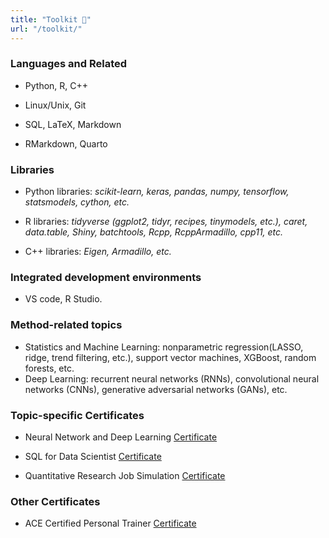 ```yaml
---
title: "Toolkit 🧰"
url: "/toolkit/"
---
```


### Languages and Related

- Python, R, C++

- Linux/Unix, Git

- SQL, LaTeX, Markdown

- RMarkdown, Quarto

### Libraries

- Python libraries: *scikit-learn, keras, pandas, numpy, tensorflow, statsmodels, cython, etc.*

- R libraries: *tidyverse (ggplot2, tidyr, recipes, tinymodels, etc.), caret, data.table, Shiny, batchtools, Rcpp, RcppArmadillo, cpp11, etc.* 
  
- C++ libraries: *Eigen, Armadillo, etc.*

### Integrated development environments

- VS code, R Studio.

### Method-related topics

- Statistics and Machine Learning: nonparametric regression(LASSO, ridge, trend filtering, etc.), support vector machines, XGBoost, random forests, etc.
- Deep Learning: recurrent neural networks (RNNs), convolutional neural networks (CNNs), generative adversarial networks (GANs), etc.

### Topic-specific Certificates

- Neural Network and Deep Learning [Certificate](https://www.coursera.org/account/accomplishments/verify/JYLXLK7R83YX?utm_source=mobile&utm_medium=certificate&utm_content=cert_image&utm_campaign=pdf_header_button&utm_product=course)

- SQL for Data Scientist [Certificate](https://www.coursera.org/account/accomplishments/certificate/PHGKQR8G9ZNR)

- Quantitative Research Job Simulation [Certificate](https://forage-uploads-prod.s3.amazonaws.com/completion-certificates/J.P.%20Morgan/bWqaecPDbYAwSDqJy_JPMorgan%20Chase%20&%20Co._BdsJZSfQ9DaFyYcsK_1727639843106_completion_certificate.pdf)

### Other Certificates

- ACE Certified Personal Trainer [Certificate](https://credentials.acefitness.org/b6c1d419-6303-429b-be98-85151c8935f5#gs.f9tixq)
